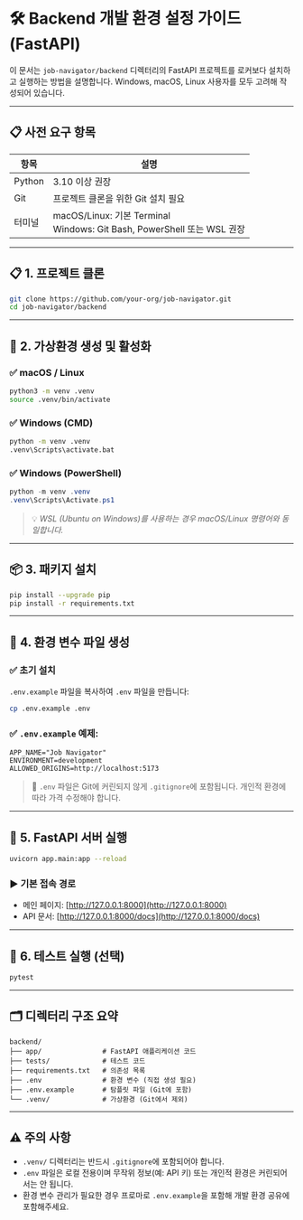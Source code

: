 # 🛠️ Backend 개발 환경 설정 가이드 (FastAPI)

이 문서는 `job-navigator/backend` 디렉터리의 FastAPI 프로젝트를 로커보다 설치하고 실행하는 방법을 설명합니다. Windows, macOS, Linux 사용자를 모두 고려해 작성되어 있습니다.

---

## 📋 사전 요구 항목

| 항목     | 설명                                                                  |
| ------ | ------------------------------------------------------------------- |
| Python | 3.10 이상 권장                                                          |
| Git    | 프로젝트 클론을 위한 Git 설치 필요                                               |
| 터미널    | macOS/Linux: 기본 Terminal<br>Windows: Git Bash, PowerShell 또는 WSL 권장 |

---

## 📋 1. 프로젝트 클론

```bash
git clone https://github.com/your-org/job-navigator.git
cd job-navigator/backend
```

---

## 🐍 2. 가상환경 생성 및 활성화

### ✅ macOS / Linux

```bash
python3 -m venv .venv
source .venv/bin/activate
```

### ✅ Windows (CMD)

```cmd
python -m venv .venv
.venv\Scripts\activate.bat
```

### ✅ Windows (PowerShell)

```powershell
python -m venv .venv
.venv\Scripts\Activate.ps1
```

> 💡 *WSL (Ubuntu on Windows)를 사용하는 경우 macOS/Linux 명령어와 동일합니다.*

---

## 📦 3. 패키지 설치

```bash
pip install --upgrade pip
pip install -r requirements.txt
```

---

## 🔐 4. 환경 변수 파일 생성

### ✅ 초기 설치

`.env.example` 파일을 복사하여 `.env` 파일을 만듭니다:

```bash
cp .env.example .env
```

### ✅ `.env.example` 예제:

```dotenv
APP_NAME="Job Navigator"
ENVIRONMENT=development
ALLOWED_ORIGINS=http://localhost:5173
```

> 📌 `.env` 파일은 Git에 커린되지 않게 `.gitignore`에 포함됩니다. 개인적 환경에 따라 가격 수정해야 합니다.

---

## 🚀 5. FastAPI 서버 실행

```bash
uvicorn app.main:app --reload
```

### ▶️ 기본 접속 경로

* 메인 페이지: [http://127.0.0.1:8000](http://127.0.0.1:8000)
* API 문서: [http://127.0.0.1:8000/docs](http://127.0.0.1:8000/docs)

---

## 🧪 6. 테스트 실행 (선택)

```bash
pytest
```

---

## 🗂️ 디렉터리 구조 요약

```
backend/
├── app/               # FastAPI 애플리케이션 코드
├── tests/             # 테스트 코드
├── requirements.txt   # 의존성 목록
├── .env               # 환경 변수 (직접 생성 필요)
├── .env.example       # 탐플릿 파일 (Git에 포함)
└── .venv/             # 가상환경 (Git에서 제외)
```

---

## ⚠️ 주의 사항

* `.venv/` 디렉터리는 반드시 `.gitignore`에 포함되어야 합니다.
* `.env` 파일은 로컬 전용이며 무작위 정보(예: API 키) 또는 개인적 환경은 커린되어서는 안 됩니다.
* 환경 변수 관리가 필요한 경우 프로마로 `.env.example`을 포함해 개발 환경 공유에 포함해주세요.
